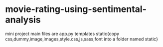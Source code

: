 # movie-rating-using-sentimental-analysis
mini project
main files are
app.py
templates
static{copy css,dummy,image,images,style.css,js,sass,font into a folder named static}
